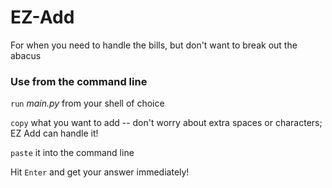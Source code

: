 # EZ-Add
For when you need to handle the bills, but don't want to break out the abacus

### Use from the command line
`run` *main.py* from your shell of choice

`copy` what you want to add -- don't worry about extra spaces or characters; EZ Add can handle it!

`paste` it into the command line

Hit `Enter` and get your answer immediately!
